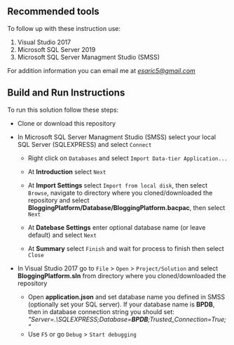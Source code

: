 ## Recommended tools
To follow up with these instruction use:
1. Visual Studio 2017
1. Microsoft SQL Server 2019
1. Microsoft SQL Server Managment Studio (SMSS)

For addition information you can email me at *esaric5@gmail.com*
## Build and Run Instructions
To run this solution follow these steps:

* Clone or download this repository

* In Microsoft SQL Server Managment Studio (SMSS) select your local SQL Server (SQLEXPRESS) and select `Connect`

   * Right click on `Databases` and select `Import Data-tier Application...`
   
   * At **Introduction** select `Next`
   
   * At **Import Settings** select `Import from local disk`, then select `Browse`, navigate to directory where you cloned/downloaded the repository and select **BloggingPlatform/Database/BloggingPlatform.bacpac**, then select `Next` 
   
   * At **Datebase Settings** enter optional database name (or leave default) and select `Next`
   
   * At **Summary** select `Finish` and wait for process to finish then select `Close`

* In Visual Studio 2017 go to `File` > `Open` > `Project/Solution` and select **BloggingPlatform.sln** from directory where you cloned/downloaded the repository

   * Open **application.json** and set database name you defined in SMSS (optionally set your SQL server). If your database name is **BPDB**, then in database connection string you should set: *"Server=.\\SQLEXPRESS;Database=__BPDB__;Trusted_Connection=True;"*
   * Use `F5` or go `Debug` > `Start debugging`
